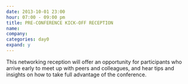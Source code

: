 ```yaml
---
date: 2013-10-01 23:00
hour: 07:00 - 09:00 pm
title: PRE-CONFERENCE KICK-OFF RECEPTION
name: 
company:
categories: day0
expand: y
---
```


This networking reception will offer an opportunity for participants who arrive early to meet up with peers and colleagues, and hear tips and insights on how to take full advantage of the conference.